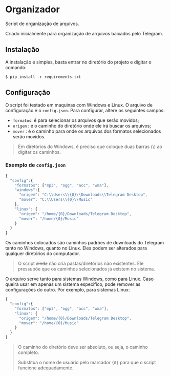 # Organizador

Script de organização de arquivos.

Criado inicialmente para organização de arquivos baixados pelo Telegram.


## Instalação
A instalação é simples, basta entrar no diretório do projeto e digitar o comando:

`$ pip install -r requirements.txt`

## Configuração
O script foi testado em maquinas com Windows e Linux.
O arquivo de configuração é o `config.json`.
Para configurar, altere os seguintes campos:
+ `formatos`: é para selecionar os arquivos que serão movidos;
+ `origem` : é o caminho do diretório onde ele irá buscar os arquivos;
+ `mover` : é o caminho para onde os arquivos dos formatos selecionados serão movidos.

> Em diretórios do Windows, é preciso que coloque duas barras (\\) ao digitar os caminhos.

### Exemplo de `config.json`
```javascript
{
  "config":{
    "formatos": ["mp3", "ogg", "acc", "wma"],
    "windows":{
      "origem": "C:\\Users\\{0}\\Downloads\\Telegram Desktop",
      "mover": "C:\\Users\\{0}\\Music"
    },
    "linux": {
      "origem": "/home/{0}/Downloads/Telegram Desktop",
      "mover": "/home/{0}/Music"
    }
  }
}

```
Os caminhos colocados são caminhos padrões de downloads do Telegram tanto no Windows, quanto no Linux. Eles podem ser alterados para qualquer diretórios do computador.

> O script ~~ainda~~ não cria pastas/diretórios não existentes. Ele pressupõe que os caminhos selecionados já existem no sistema.

O arquivo serve tanto para sistemas Windows, como para Linux. Caso queira usar em apenas um sistema especifico, pode remover as configurações do outro. Por exemplo, para sistemas Linux:
```javascript
{
  "config":{
    "formatos": ["mp3", "ogg", "acc", "wma"],
    "linux": {
      "origem": "/home/{0}/Downloads/Telegram Desktop",
      "mover": "/home/{0}/Music"
    }
  }
}

```


> O caminho do diretório deve ser absoluto, ou seja, o caminho completo.
>
> Substitua o nome de usuário pelo marcador `{0}` para que o script funcione adequadamente.
